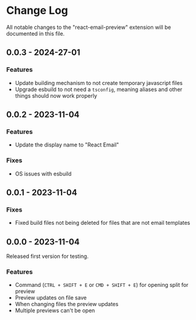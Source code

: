 # Change Log

All notable changes to the "react-email-preview" extension will be documented in this file.

## 0.0.3 - 2024-27-01

### Features

- Update building mechanism to not create temporary javascript files
- Upgrade esbuild to not need a `tsconfig`, meaning aliases and other things should now work properly

## 0.0.2 - 2023-11-04

### Features

- Update the display name to "React Email"

### Fixes

- OS issues with esbuild

## 0.0.1 - 2023-11-04

### Fixes

- Fixed build files not being deleted for files that are not email templates

## 0.0.0 - 2023-11-04

Released first version for testing.

### Features

- Command (`CTRL + SHIFT + E` or `CMD + SHIFT + E`) for opening split for preview
- Preview updates on file save
- When changing files the preview updates
- Multiple previews can't be open
